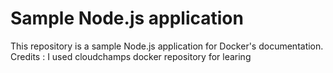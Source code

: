 # Sample Node.js application

This repository is a sample Node.js application for Docker's documentation.
Credits : I used cloudchamps docker repository for learing
